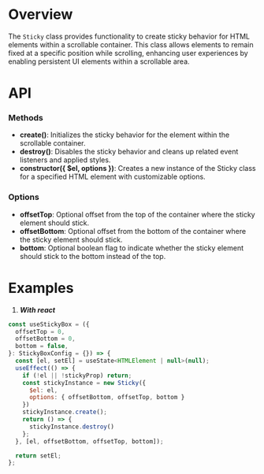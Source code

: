 # Overview

The `Sticky` class provides functionality to create sticky behavior for HTML elements within a scrollable container. This class allows elements to remain fixed at a specific position while scrolling, enhancing user experiences by enabling persistent UI elements within a scrollable area.

# API

### Methods

- **create()**: Initializes the sticky behavior for the element within the scrollable container.
- **destroy()**: Disables the sticky behavior and cleans up related event listeners and applied styles.
- **constructor({ $el, options })**: Creates a new instance of the Sticky class for a specified HTML element with customizable options.

### Options

- **offsetTop**: Optional offset from the top of the container where the sticky element should stick.
- **offsetBottom**: Optional offset from the bottom of the container where the sticky element should stick.
- **bottom**: Optional boolean flag to indicate whether the sticky element should stick to the bottom instead of the top.

# Examples

1. **_With react_**

```jsx
const useStickyBox = ({
  offsetTop = 0,
  offsetBottom = 0,
  bottom = false,
}: StickyBoxConfig = {}) => {
  const [el, setEl] = useState<HTMLElement | null>(null);
  useEffect(() => {
    if (!el || !stickyProp) return;
    const stickyInstance = new Sticky({
      $el: el,
      options: { offsetBottom, offsetTop, bottom }
    })
    stickyInstance.create();
    return () => {
      stickyInstance.destroy()
    };
  }, [el, offsetBottom, offsetTop, bottom]);

  return setEl;
};
```
